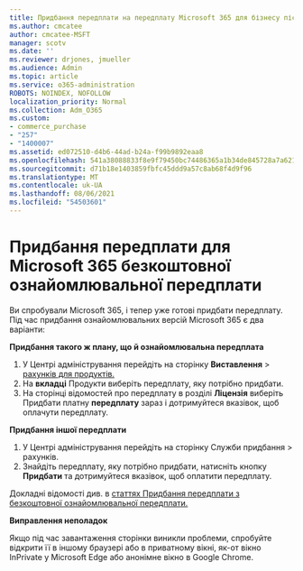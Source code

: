 ```yaml
---
title: Придбання передплати на передплату Microsoft 365 для бізнесу після використання безкоштовної ознайомлювальної передплати
ms.author: cmcatee
author: cmcatee-MSFT
manager: scotv
ms.date: ''
ms.reviewer: drjones, jmueller
ms.audience: Admin
ms.topic: article
ms.service: o365-administration
ROBOTS: NOINDEX, NOFOLLOW
localization_priority: Normal
ms.collection: Adm_O365
ms.custom:
- commerce_purchase
- "257"
- "1400007"
ms.assetid: ed072510-d4b6-44ad-b24a-f99b9892eaa8
ms.openlocfilehash: 541a38088833f8e9f79450bc74486365a1b34de845728a7a621a8f21e67cd162
ms.sourcegitcommit: d71b18e1403859fbfc45ddd9a57c8ab68f4d9f96
ms.translationtype: MT
ms.contentlocale: uk-UA
ms.lasthandoff: 08/06/2021
ms.locfileid: "54503601"
---
```

# <a name="buy-a-subscription-to-microsoft-365-from-your-free-trial"></a>Придбання передплати для Microsoft 365 безкоштовної ознайомлювальної передплати

Ви спробували Microsoft 365, і тепер уже готові придбати передплату. Під час придбання ознайомлювальних версій Microsoft 365 є два варіанти:
  
 **Придбання такого ж плану, що й ознайомлювальна передплата**
  
1. У Центрі адміністрування перейдіть на сторінку **Виставлення** \> [рахунків для продуктів.](https://go.microsoft.com/fwlink/p/?linkid=842054)
2. На **вкладці** Продукти виберіть передплату, яку потрібно придбати.
3. На сторінці відомостей про передплату в розділі **Ліцензія** виберіть Придбати платну **передплату** зараз і дотримуйтеся вказівок, щоб оплачути передплату.
 
**Придбання іншої передплати**
  
1. У Центрі адміністрування перейдіть  на сторінку Служби придбання \> [](https://go.microsoft.com/fwlink/p/?linkid=868433) рахунків.
2. Знайдіть передплату, яку потрібно придбати, натисніть кнопку **Придбати** та дотримуйтеся вказівок, щоб оплатити передплату.

Докладні відомості див. в [статтях Придбання передплати з безкоштовної ознайомлювальної передплати.](/microsoft-365/commerce/try-or-buy-microsoft-365#buy-a-subscription-from-your-free-trial)

**Виправлення неполадок**

Якщо під час завантаження сторінки виникли проблеми, спробуйте відкрити її в іншому браузері або в приватному вікні, як-от вікно InPrivate у Microsoft Edge або анонімне вікно в Google Chrome.